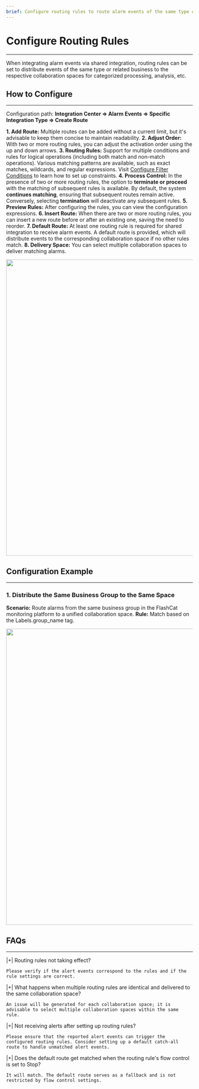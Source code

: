 ```yaml
---
brief: Configure routing rules to route alarm events of the same type or related business to the corresponding collaboration spaces for categorized information processing and analysis
---
```


# Configure Routing Rules

---

When integrating alarm events via shared integration, routing rules can be set to distribute events of the same type or related business to the respective collaboration spaces for categorized processing, analysis, etc.

## How to Configure
---
Configuration path: **Integration Center => Alarm Events => Specific Integration Type => Create Route**

**1. Add Route:** Multiple routes can be added without a current limit, but it's advisable to keep them concise to maintain readability.
**2. Adjust Order:** With two or more routing rules, you can adjust the activation order using the up and down arrows.
**3. Routing Rules:** Support for multiple conditions and rules for logical operations (including both match and non-match operations). Various matching patterns are available, such as exact matches, wildcards, and regular expressions. Visit [Configure Filter Conditions](https://docs.flashcat.cloud/zh/flashduty/how-to-filter) to learn how to set up constraints.
**4. Process Control:** In the presence of two or more routing rules, the option to **terminate or proceed** with the matching of subsequent rules is available. By default, the system **continues matching**, ensuring that subsequent routes remain active. Conversely, selecting **termination** will deactivate any subsequent rules.
**5. Preview Rules:** After configuring the rules, you can view the configuration expressions.
**6. Insert Route:** When there are two or more routing rules, you can insert a new route before or after an existing one, saving the need to reorder.
**7. Default Route:** At least one routing rule is required for shared integration to receive alarm events. A default route is provided, which will distribute events to the corresponding collaboration space if no other rules match.
**8. Delivery Space:** You can select multiple collaboration spaces to deliver matching alarms.

<img src="https://fcdoc.github.io/img/6OTNxniH4889Qyk8SdVuF3-vrYcF9bxAE2CGG329U0s.avif"  width="800">

## Configuration Example
---

### 1. Distribute the Same Business Group to the Same Space
**Scenario:** Route alarms from the same business group in the FlashCat monitoring platform to a unified collaboration space.
**Rule:** Match based on the Labels.group_name tag.

<img src="https://fcdoc.github.io/img/6zBXABVJ4xFMBJd7MQ7oT8Sla6LZa19rMPbUjXJ4IT4.avif"  width="800">



## FAQs
---

|+| Routing rules not taking effect?

    Please verify if the alert events correspond to the rules and if the rule settings are correct.


|+| What happens when multiple routing rules are identical and delivered to the same collaboration space?

    An issue will be generated for each collaboration space; it is advisable to select multiple collaboration spaces within the same rule.



|+| Not receiving alerts after setting up routing rules?

    Please ensure that the reported alert events can trigger the configured routing rules. Consider setting up a default catch-all route to handle unmatched alert events.


|+| Does the default route get matched when the routing rule's flow control is set to Stop?

    It will match. The default route serves as a fallback and is not restricted by flow control settings.